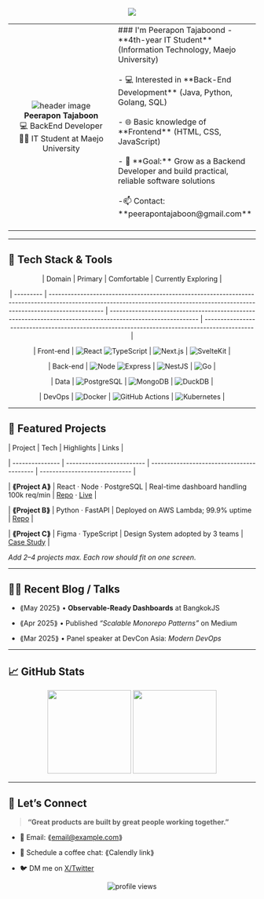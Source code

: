 <!-- Banner / Cover -->
<p  align="center">

<img  src="https://camo.githubusercontent.com/732a2f71fed4513848e33fe58bdcbbc475e7a225c03c3e72e07a26f0ecaf61d5/68747470733a2f2f63617073756c652d72656e6465722e76657263656c2e6170702f6170693f747970653d776176696e67266865696768743d32303026746578743d576176696e672126666f6e74416c69676e3d383026666f6e74416c69676e593d343026636f6c6f723d6772616469656e74"  />

</p>
<table>
<tr>
<td  width="250px"  align="center">
<img  src="https://s6.ezgif.com/tmp/ezgif-667b77fa2ac84d.webp"  alt="header image" />
<br>
<strong>Peerapon Tajaboon</strong><br/>
💻 BackEnd Developer<br/>
👨‍🎓 IT Student at Maejo University
</td>
<td valign="top">
### I'm Peerapon Tajaboond
-**4th-year IT Student**(Information Technology, Maejo University)<br><br>
- 💻 Interested in **Back-End Development** (Java, Python, Golang, SQL)<br><br>
- 🌐 Basic knowledge of **Frontend** (HTML, CSS, JavaScript) <br><br>
- 🎯 **Goal:** Grow as a Backend Developer and build practical, reliable software solutions<br><br>
-📫 Contact: **peerapontajaboon@gmail.com**<br><br>
</td>
</tr>
</table>

---

  

## 🧰 Tech Stack & Tools

  

<div  align="center">

  

| Domain | Primary | Comfortable | Currently Exploring |

| --------- | ----------------------------------------------------------------------------------------------------------------------------------------------------------------------------- | ---------------------------------------------------------------------------------------------------------- | --------------------------------------------------------------------------------------------- |

| Front-end | ![React](https://img.shields.io/badge/React-20232A?logo=react&logoColor=61DAFB) ![TypeScript](https://img.shields.io/badge/TypeScript-007ACC?logo=typescript&logoColor=white) | ![Next.js](https://img.shields.io/badge/Next.js-000?logo=nextdotjs) | ![SvelteKit](https://img.shields.io/badge/SvelteKit-FF3E00?logo=svelte&logoColor=white) |

| Back-end | ![Node](https://img.shields.io/badge/Node.js-339933?logo=node.js&logoColor=white) ![Express](https://img.shields.io/badge/Express-000000?logo=express&logoColor=white) | ![NestJS](https://img.shields.io/badge/NestJS-E0234E?logo=nestjs&logoColor=white) | ![Go](https://img.shields.io/badge/Go-00ADD8?logo=go&logoColor=white) |

| Data | ![PostgreSQL](https://img.shields.io/badge/PostgreSQL-4169E1?logo=postgresql&logoColor=white) | ![MongoDB](https://img.shields.io/badge/MongoDB-47A248?logo=mongodb&logoColor=white) | ![DuckDB](https://img.shields.io/badge/DuckDB-FFC700?logoColor=000) |

| DevOps | ![Docker](https://img.shields.io/badge/Docker-2496ED?logo=docker&logoColor=white) | ![GitHub Actions](https://img.shields.io/badge/GitHub%20Actions-2088FF?logo=githubactions&logoColor=white) | ![Kubernetes](https://img.shields.io/badge/Kubernetes-326CE5?logo=kubernetes&logoColor=white) |

  

</div>

  

---

  

## 📌 Featured Projects

  

| Project | Tech | Highlights | Links |

| --------------- | ------------------------- | ----------------------------------------- | ----------------------------- |

| **⟪Project A⟫** | React · Node · PostgreSQL | Real-time dashboard handling 100k req/min | [Repo](⟪url⟫) · [Live](⟪url⟫) |

| **⟪Project B⟫** | Python · FastAPI | Deployed on AWS Lambda; 99.9% uptime | [Repo](⟪url⟫) |

| **⟪Project C⟫** | Figma · TypeScript | Design System adopted by 3 teams | [Case Study](⟪url⟫) |

  

_Add 2–4 projects max. Each row should fit on one screen._

  

---

  

## ✍🏻 Recent Blog / Talks

  

<!-- GH Action can automate this section; placeholder for manual list -->

  

- ⟪May 2025⟫ • **Observable-Ready Dashboards** at BangkokJS

- ⟪Apr 2025⟫ • Published _“Scalable Monorepo Patterns”_ on Medium

- ⟪Mar 2025⟫ • Panel speaker at DevCon Asia: _Modern DevOps_

  

---

  

## 📈 GitHub Stats

  

<div  align="center">

<img  height="170"  src="https://github-readme-stats.vercel.app/api?username=⟪USERNAME⟫&show_icons=true&hide_border=true"  />

<img  height="170"  src="https://github-readme-stats.vercel.app/api/top-langs/?username=⟪USERNAME⟫&layout=compact&hide_border=true"  />

</div>

  

---

  

## 🤝 Let’s Connect

  

>  **“Great products are built by great people working together.”**

  

- 💌 Email: ⟪email@example.com⟫

- 📝 Schedule a coffee chat: ⟪Calendly link⟫

- 🐦 DM me on [X/Twitter](⟪url⟫)

  

<p  align="center">

<img  src="https://komarev.com/ghpvc/?username=⟪USERNAME⟫&style=flat-square"  alt="profile views"/>

</p>
